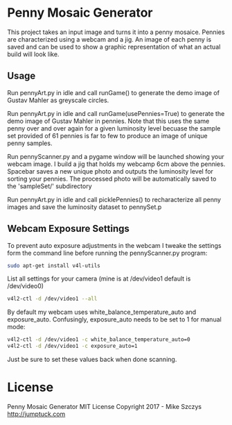 Penny Mosaic Generator
======================

This project takes an input image and turns it into a penny mosaice. Pennies are characterized using a webcam and a jig. An image of each penny is saved and can be used to show a graphic representation of what an actual build will look like.

Usage
-----

Run pennyArt.py in idle and call runGame() to generate the demo image of Gustav Mahler as greyscale circles.

Run pennyArt.py in idle and call runGame(usePennies=True) to generate the demo image of Gustav Mahler in pennies. Note that this uses the same penny over and over again for a given luminosity level becuase the sample set provided of 61 pennies is far to few to produce an image of unique penny samples.

Run pennyScanner.py and a pygame window will be launched showing your webcam image. I build a jig that holds my webcamp 6cm above the pennies. Spacebar saves a new unique photo and outputs the luminosity level for sorting your pennies. The processed photo will be automatically saved to the 'sampleSet/' subdirectory

Run pennyArt.py in idle and call picklePennies() to recharacterize all penny images and save the luminosity dataset to pennySet.p

Webcam Exposure Settings
------------------------

To prevent auto exposure adjustments in the webcam I tweake the settings form the command line before running the pennyScanner.py program:

```bash
sudo apt-get install v4l-utils
```
List all settings for your camera (mine is at /dev/video1 default is /dev/video0)

```bash
v4l2-ctl -d /dev/video1 --all
```

By default my webcam uses white_balance_temperature_auto and exposure_auto. Confusingly, exposure_auto needs to be set to 1 for manual mode:

```bash
v4l2-ctl -d /dev/video1 -c white_balance_temperature_auto=0
v4l2-ctl -d /dev/video1 -c exposure_auto=1
```

Just be sure to set these values back when done scanning.

License
=======

Penny Mosaic Generator
MIT License
Copyright 2017 - Mike Szczys
http://jumptuck.com
